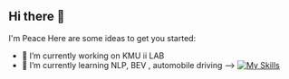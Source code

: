 ## Hi there 👋
I'm Peace 
Here are some ideas to get you started:

- 🔭 I’m currently working on KMU ii LAB
- 🌱 I’m currently learning NLP, BEV , automobile driving
-->
[![My Skills](https://skillicons.dev/icons?i=c,cpp,python,pytorch)](https://skillicons.dev)
<!--
**hepingpeace/hepingpeace** is a ✨ _special_ ✨ repository because its `README.md` (this file) appears on your GitHub profile.



### Contact
- :email: reach me at: <jiangmen28@gmail.com>
- :house: reach me at: [https://www.liurongqing.com](https://www.hepingpeace15.com/)
- :CSDN: reach me at: [https://blog.csdn.net/weixin_55982578?spm=1010.2135.3001.5421](https://blog.csdn.net/weixin_55982578?spm=1010.2135.3001.5421)
- :Medium: reach me at: [https://medium.com/@jiangmen28](https://medium.com/@jiangmen28)
 


### On Github
![Dendoink's github stats](https://github-readme-stats.vercel.app/api?username=liurongqing&show_icons=true&theme=radical&count_private=true)
